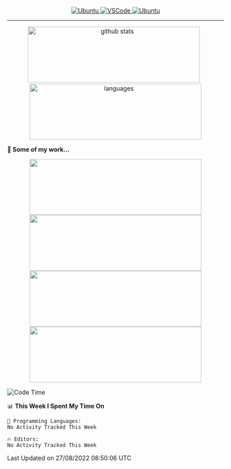 <p align="center">
  <a href="https://www.ubuntu.com/"> <img alt="Ubuntu" src="https://img.shields.io/badge/Ubuntu-E95420?style=for-the-badge&logo=ubuntu&logoColor=white"> </a>
  <a href="https://code.visualstudio.com/"> <img alt="VSCode" src="https://img.shields.io/badge/Editor-VSCode-green?style=for-the-badge&logo=visual-studio-code&logoColor=white"> </a>
 <a href="https://https://www.python.org/"> <img alt="Ubuntu" src="https://img.shields.io/badge/Python-3776AB?style=for-the-badge&logo=python&logoColor=white"> </a>
 </p>
<hr>
<p align="center">
  <img src="https://github-readme-stats.vercel.app/api?username=ebadkamil&count_private=true&show_icons=true&hide=stars&card_width=400" alt="github stats" height="130" width="400"/>
  &nbsp;
  <img src="https://github-readme-stats.vercel.app/api/top-langs/?username=ebadkamil&layout=compact&hide=jupyter%20notebook&card_width=400" alt="languages" height="130" width="400">
</p>


**🔭 Some of my work...**

<div class="row" align="center">
  <div class="column">
    <a href="https://github.com/ebadkamil/ess-message-consumer"> <img src="https://github-readme-stats.vercel.app/api/pin/?username=ebadkamil&repo=ess-message-consumer&show_icons=true&hide=stars&card_width=400" height="130" width="400"/> </a>
    <a href="https://github.com/ebadkamil/calibration-services"> <img src="https://github-readme-stats.vercel.app/api/pin/?username=ebadkamil&repo=calibration-services&show_icons=true" height="130" width="400"/> </a>
  </div>
  <div class="column">
     <a href="https://github.com/ebadkamil/analysis-pipeline"> <img src="https://github-readme-stats.vercel.app/api/pin/?username=ebadkamil&repo=analysis-pipeline&show_icons=true" height="130" width="400"/> </a>
      <a href="https://github.com/ebadkamil/RunMonitor"> <img src="https://github-readme-stats.vercel.app/api/pin/?username=ebadkamil&repo=RunMonitor&show_icons=true" height="130" width="400"/> </a>
  </div>
</div>


<!--START_SECTION:waka-->
![Code Time](http://img.shields.io/badge/Code%20Time-748%20hrs%2028%20mins-blue)

📊 **This Week I Spent My Time On** 

```text
💬 Programming Languages: 
No Activity Tracked This Week

🔥 Editors: 
No Activity Tracked This Week

```


 Last Updated on 27/08/2022 08:50:06 UTC
<!--END_SECTION:waka-->